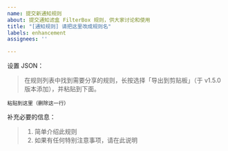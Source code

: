 ```yaml
---
name: 提交新通知规则
about: 提交通知滤盒 FilterBox 规则，供大家讨论和使用
title: "[通知规则] 请把这里改成规则名"
labels: enhancement
assignees: ''

---
```


设置 JSON：

> 在规则列表中找到需要分享的规则，长按选择「导出到剪贴板」（于 v1.5.0 版本添加），并粘贴到下面。

```
粘贴到这里（删除这一行）
```

补充必要的信息：

> 1. 简单介绍此规则
> 2. 如果有任何特别注意事项，请在此说明
